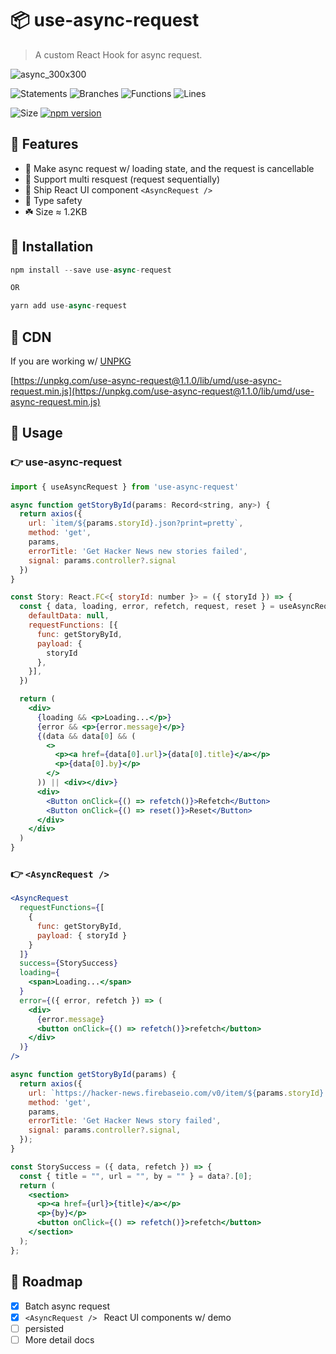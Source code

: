 # 📦 use-async-request
> A custom React Hook for async request.

![async_300x300](https://user-images.githubusercontent.com/259410/145717135-862d19a3-e2df-403a-9aea-59eb6b1a0b93.png)


![Statements](https://img.shields.io/badge/statements-100%25-brightgreen.svg?style=flat)
![Branches](https://img.shields.io/badge/branches-92.1%25-brightgreen.svg?style=flat)
![Functions](https://img.shields.io/badge/functions-100%25-brightgreen.svg?style=flat)
![Lines](https://img.shields.io/badge/lines-100%25-brightgreen.svg?style=flat)

![Size](https://badgen.net/bundlephobia/minzip/use-async-request)
[![npm version](https://badge.fury.io/js/use-async-request.svg)](https://badge.fury.io/js/use-async-request)


## 🎨 Features

- 🌟 Make async request w/ loading state, and the request is cancellable
- 🌈 Support multi resquest (request sequentially)
- 🎁 Ship React UI component `<AsyncRequest />`
- 💪 Type safety
- ☘️ Size ≈ 1.2KB


## 🔗 Installation

```js
npm install --save use-async-request

OR

yarn add use-async-request
```

## 🔗 CDN
If you are working w/ [UNPKG](https://unpkg.com/)

[https://unpkg.com/use-async-request@1.1.0/lib/umd/use-async-request.min.js](https://unpkg.com/use-async-request@1.1.0/lib/umd/use-async-request.min.js)



## 🔗 Usage

### 👉 use-async-request

```jsx
import { useAsyncRequest } from 'use-async-request'

async function getStoryById(params: Record<string, any>) {
  return axios({
    url: `item/${params.storyId}.json?print=pretty`,
    method: 'get',
    params,
    errorTitle: 'Get Hacker News new stories failed',
    signal: params.controller?.signal
  })
}

const Story: React.FC<{ storyId: number }> = ({ storyId }) => {
  const { data, loading, error, refetch, request, reset } = useAsyncRequest<any>({
    defaultData: null,
    requestFunctions: [{
      func: getStoryById,
      payload: {
        storyId
      },  
    }],
  })

  return (
    <div>
      {loading && <p>Loading...</p>}
      {error && <p>{error.message}</p>}
      {(data && data[0] && (
        <>
          <p><a href={data[0].url}>{data[0].title}</a></p>
          <p>{data[0].by}</p>
        </>
      )) || <div></div>}
      <div>
        <Button onClick={() => refetch()}>Refetch</Button>
        <Button onClick={() => reset()}>Reset</Button>
      </div>
    </div>
  )
}
```

### 👉 `<AsyncRequest />`

```jsx
<AsyncRequest
  requestFunctions={[
    {
      func: getStoryById,
      payload: { storyId }
    }
  ]}
  success={StorySuccess}
  loading={
    <span>Loading...</span>
  }
  error={({ error, refetch }) => (
    <div>
      {error.message}
      <button onClick={() => refetch()}>refetch</button>
    </div>
  )}
/>

async function getStoryById(params) {
  return axios({
    url: `https://hacker-news.firebaseio.com/v0/item/${params.storyId}.json?print=pretty`,
    method: 'get',
    params,
    errorTitle: 'Get Hacker News story failed',
    signal: params.controller?.signal,
  });
}

const StorySuccess = ({ data, refetch }) => {
  const { title = "", url = "", by = "" } = data?.[0];
  return (
    <section>
      <p><a href={url}>{title}</a></p>
      <p>{by}</p>
      <button onClick={() => refetch()}>refetch</button>
    </section>
  );
};
```


## 🔗 Roadmap

- [x] Batch async request
- [x] `<AsyncRequest /> ` React UI components w/ demo
- [ ] persisted
- [ ] More detail docs
